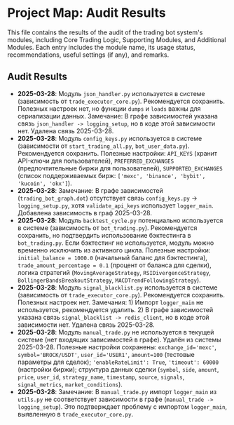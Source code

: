 # Project Map: Audit Results

This file contains the results of the audit of the trading bot system's modules, including Core Trading Logic, Supporting Modules, and Additional Modules. Each entry includes the module name, its usage status, recommendations, useful settings (if any), and remarks.

## Audit Results
- **2025-03-28**: Модуль `json_handler.py` используется в системе (зависимость от `trade_executor_core.py`). Рекомендуется сохранить. Полезных настроек нет, но функции `dumps` и `loads` важны для сериализации данных. Замечание: В графе зависимостей указана связь `json_handler -> logging_setup`, но в коде этой зависимости нет. Удалена связь 2025-03-28.
- **2025-03-28**: Модуль `config_keys.py` используется в системе (зависимости от `start_trading_all.py`, `bot_user_data.py`). Рекомендуется сохранить. Полезные настройки: `API_KEYS` (хранит API-ключи для пользователей), `PREFERRED_EXCHANGES` (предпочтительные биржи для пользователей), `SUPPORTED_EXCHANGES` (список поддерживаемых бирж: `['mexc', 'binance', 'bybit', 'kucoin', 'okx']`).
- **2025-03-28**: Замечание: В графе зависимостей (`trading_bot_graph.dot`) отсутствует связь `config_keys.py` -> `logging_setup.py`, хотя `validate_api_keys` использует `logger_main`. Добавлена зависимость в граф 2025-03-28.
- **2025-03-28**: Модуль `backtest_cycle.py` потенциально используется в системе (зависимость от `bot_trading.py`). Рекомендуется сохранить, но подтвердить использование бэктестинга в `bot_trading.py`. Если бэктестинг не используется, модуль можно временно исключить из активного цикла. Полезные настройки: `initial_balance = 1000.0` (начальный баланс для бэктестинга), `trade_amount_percentage = 0.1` (процент от баланса для сделки), логика стратегий (`MovingAverageStrategy`, `RSIDivergenceStrategy`, `BollingerBandsBreakoutStrategy`, `MACDTrendFollowingStrategy`).
- **2025-03-28**: Модуль `signal_blacklist.py` используется в системе (зависимость от `trade_executor_core.py`). Рекомендуется сохранить. Полезных настроек нет. Замечания: 1) Импорт `logger_main` не используется, рекомендуется удалить. 2) В графе зависимостей указана связь `signal_blacklist -> redis_client`, но в коде этой зависимости нет. Удалена связь 2025-03-28.
- **2025-03-28**: Модуль `manual_trade.py` не используется в текущей системе (нет входящих зависимостей в графе). Удалён из системы 2025-03-28. Полезные настройки сохранены: `exchange_id='mexc'`, `symbol='BROCK/USDT'`, `user_id='USER1'`, `amount=100` (тестовые параметры для сделок); `'enableRateLimit': True`, `'timeout': 60000` (настройки биржи); структура данных сделки (`symbol`, `side`, `amount`, `price`, `user_id`, `strategy_name`, `timestamp`, `source`, `signals`, `signal_metrics`, `market_conditions`).
- **2025-03-28**: Замечание: В `manual_trade.py` импорт `logger_main` из `utils.py` не соответствует зависимости в графе (`manual_trade -> logging_setup`). Это подтверждает проблему с импортом `logger_main`, выявленную в `trade_executor_core.py`.
